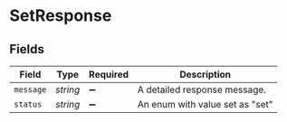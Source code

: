 # SetResponse


## Fields

| Field                           | Type                            | Required                        | Description                     |
| ------------------------------- | ------------------------------- | ------------------------------- | ------------------------------- |
| `message`                       | *string*                        | :heavy_minus_sign:              | A detailed response message.    |
| `status`                        | *string*                        | :heavy_minus_sign:              | An enum with value set as "set" |